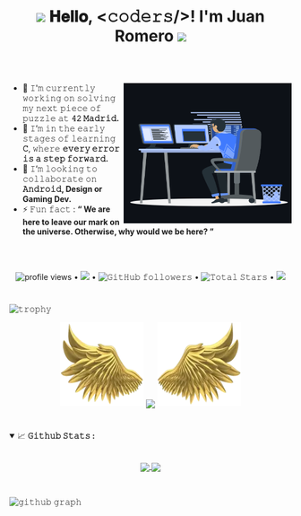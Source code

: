 <h1 align="center">
  <img src="GIF/Earth.gif" width="24px">
  𝐇𝐞𝐥𝐥𝐨, &lt;𝚌𝚘𝚍𝚎𝚛𝚜/&gt;! I'm Juan Romero
  <img src="GIF/Hi.gif" width="40px" />
</h1>

<br/>
<br/>

<p><img align="right" height="250" width="300" src="https://raw.githubusercontent.com/SubhadeepZilong/SubhadeepZilong/main/icons/animation_500_kxa883sd.gif" alt="SubhadeepZilong" /></p>



- 🔭 𝙸'𝚖 𝚌𝚞𝚛𝚛𝚎𝚗𝚝𝚕𝚢 𝚠𝚘𝚛𝚔𝚒𝚗𝚐 𝚘𝚗 𝚜𝚘𝚕𝚟𝚒𝚗𝚐 𝚖𝚢 𝚗𝚎𝚡𝚝 𝚙𝚒𝚎𝚌𝚎 𝚘𝚏 𝚙𝚞𝚣𝚣𝚕𝚎 𝚊𝚝 **𝟺𝟸 𝙼𝚊𝚍𝚛𝚒𝚍.**
- 🌱 𝙸’𝚖 𝚒𝚗 𝚝𝚑𝚎 𝚎𝚊𝚛𝚕𝚢 𝚜𝚝𝚊𝚐𝚎𝚜 𝚘𝚏 𝚕𝚎𝚊𝚛𝚗𝚒𝚗𝚐 **𝙲**, 𝚠𝚑𝚎𝚛𝚎 **𝚎𝚟𝚎𝚛𝚢 𝚎𝚛𝚛𝚘𝚛 𝚒𝚜 𝚊 𝚜𝚝𝚎𝚙 𝚏𝚘𝚛𝚠𝚊𝚛𝚍.** 
- 👯 𝙸’𝚖 𝚕𝚘𝚘𝚔𝚒𝚗𝚐 𝚝𝚘 𝚌𝚘𝚕𝚕𝚊𝚋𝚘𝚛𝚊𝚝𝚎 𝚘𝚗 **𝙰𝚗𝚍𝚛𝚘𝚒𝚍, Design or Gaming Dev.**
- ⚡ 𝙵𝚞𝚗 𝚏𝚊𝚌𝚝 : **“ We are here to leave our mark on the universe. Otherwise, why would we be here? ”** 

<br/>
<br/>

<p align="center">
  <img alt = "profile views" src="https://komarev.com/ghpvc/?username=juanrome09&style=flat&color=blue"> •   
  <a href="https://user-badge.committers.top/spain/juanrome09"><img src="https://user-badge.committers.top/spain/juanrome09.svg"></a> •
  <img alt="𝙶𝚒𝚝𝙷𝚞𝚋 𝚏𝚘𝚕𝚕𝚘𝚠𝚎𝚛𝚜" src="https://img.shields.io/github/followers/juanrome09?label=Followers&style=social"> •
  <img src="https://img.shields.io/github/stars/juanrome09?label=Stars" alt="𝚃𝚘𝚝𝚊𝚕 𝚂𝚝𝚊𝚛𝚜"> •
  <a href="https://github.com/sponsors/juanrome09"><img src="https://img.shields.io/static/v1?label=Sponsor&message=%E2%9D%A4&logo=GitHub&color=%23fe8e86"/></a>
</p>

#

![𝚝𝚛𝚘𝚙𝚑𝚢](https://github-profile-trophy.vercel.app/?username=juanrome09&column=9&margin-w=15&margin-h=15&no-bg=true&no-frame=true&theme=juicyfresh)

<p align="center">
  <img height="150" width="150" src="https://github.com/juanrome09/juanrome09/blob/main/WEBP/left.webp">
  <img align="center" src="https://github-readme-streak-stats.herokuapp.com/?user=juanrome09&theme=dark&hide_border=true"/>
  <img height="150" width="150" src="https://github.com/juanrome09/juanrome09/blob/main/WEBP/right.webp">
</p>

#


<details open="">
<summary>
  <g-emoji class="g-emoji" alias="chart_with_upwards_trend" fallback-src="https://github.githubassets.com/images/icons/emoji/unicode/1f4c8.png">📈</g-emoji>
  <strong>𝙶𝚒𝚝𝚑𝚞𝚋 𝚂𝚝𝚊𝚝𝚜 : </strong>
</summary>
<br>

<p align="center">
  <a href="https://github.com/juanrome09">
    <img align="center" src="https://github-readme-stats.vercel.app/api?username=juanrome09&show_icons=true&hide_border=true&title_color=94b4a4&amp&icon_color=FFFFFF&amp&text_color=FFFFFF&amp&bg_color=000000&count_private=true&include_all_commits=true"/>
  </a>
  <a href="https://github.com/juanrome09">
    <img align="center" height="195px" src="https://github-readme-stats.vercel.app/api/top-langs/?username=juanrome09&text_color=FFFFFF&bg_color=000000&title_color=94b4a4&langs_count=15&layout=compact&hide_border=true" />
  </a>
</p>
</details>
<br>


![𝚐𝚒𝚝𝚑𝚞𝚋 𝚐𝚛𝚊𝚙𝚑](https://github-readme-activity-graph.vercel.app/graph?username=juanrome09&theme=react-dark&hide_border=true&area=true)


